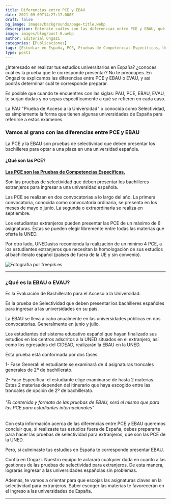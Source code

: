 ```yaml
---
title: Diferencias entre PCE y EBAU
date: 2021-09-09T14:27:17.000Z
draft: false
bg_image: images/backgrounds/page-title.webp
description: Entérate cuáles son las diferencias entre PCE y EBAU, qué son los exámenes de selectividad y qué debes preparar para ingresar a las universidades españolas.
image: images/blog/post-8.webp
author: Editorial Ongazi
categories: [Publicaciones]
tags: [Estudiar en España, PCE, Pruebas de Competencias Específicas, Universidad en España, Universidad Española]
type: post1
---
```


¿Interesado en realizar tus estudios universitarios en España? ¿conoces cuál es la prueba que te corresponde presentar? No te preocupes. En Ongazi te explicamos las diferencias entre PCE y EBAU o EVAU, y así podrás determinar cuál te corresponde preparar.

Es posible que cuando te encuentres con las siglas: PAU, PCE, EBAU, EVAU, te surjan dudas y no sepas específicamente a qué se refieren en cada caso.

La PAU "Prueba de Acceso a la Universidad" o conocida como Selectividad, es simplemente la forma que tienen algunas universidades de España para referirse a estos exámenes.

### Vamos al grano con las diferencias entre PCE y EBAU

La PCE y la EBAU son pruebas de selectividad que deben presentar los bachilleres para optar a una plaza en una universidad española.

#### ¿Qué son las PCE?

 <a href="https://ongazi.com/pruebas-de-competencias-especificas-pce-aprende-todo-lo-importante-acerca-de-ellas/" target="_blank">**Las PCE son las Pruebas de Competencias Específicas.**</a>

Son las pruebas de selectividad que deben presentar los bachilleres extranjeros para ingresar a una universidad española.

Las PCE se realizan en dos convocatorias a lo largo del año. La primera convocatoria, conocida como convocatoria ordinaria, se presenta en los meses de mayo o junio. La segunda o extraordinaria se realiza en septiembre.

Los estudiantes extranjeros pueden presentar las PCE de un máximo de 6 asignaturas. Éstas se pueden elegir libremente entre todas las materias que oferta la UNED.

Por otro lado, UNEDasiss recomienda la realización de un mínimo 4 PCE, a los estudiantes extranjeros que necesitan la homologación de sus estudios al bachillerato español (países de fuera de la UE y sin convenio).

![](/images/blog/post-8_1.webp "Fotografia por freepik.es")

* * *

### ¿Qué es la EBAU o EVAU?

Es la Evaluación de Bachillerato para el Acceso a la Universidad.

Es la prueba de Selectividad que deben presentar los bachilleres españoles para ingresar a las universidades en su país.

La EBAU se lleva a cabo anualmente en las universidades públicas en dos convocatorias. Generalmente en junio y julio.

Los estudiantes del sistema educativo español que hayan finalizado sus estudios en los centros adscritos a la UNED situados en el extranjero, así como los egresados del CIDEAD, realizarán la EBAU en la UNED.

Esta prueba está conformada por dos fases:

1- Fase General: el estudiante se examinará de 4 asignaturas troncales generales de 2º de bachillerato.

2- Fase Específica: el estudiante elige examinarse de hasta 2 materias. Estas 2 materias dependen del itinerario que haya escogido entre las troncales de opción de 2º de bachillerato.

###### "El contenido y formato de las pruebas de EBAU, será el mismo que para las PCE para estudiantes internacionales"

Con esta información acerca de las diferencias entre PCE y EBAU queremos concluir que, si realizaste tus estudios fuera de España, debes prepararte para hacer las pruebas de selectividad para extranjeros, que son las PCE de la UNED. 

Pero, si culminaste tus estudios en España te corresponde presentar EBAU.

Confía en Ongazi. Nuestro equipo te aclarará cualquier duda en cuanto a las gestiones de las pruebas de selectividad para extranjeros. De esta manera, lograrás ingresar a las universidades españolas sin problemas.

Además, te vamos a orientar para que escojas las asignaturas claves en la selectividad para extranjeros. Saber escoger las materias te favorecerán en el ingreso a las universidades de España.

* * *
